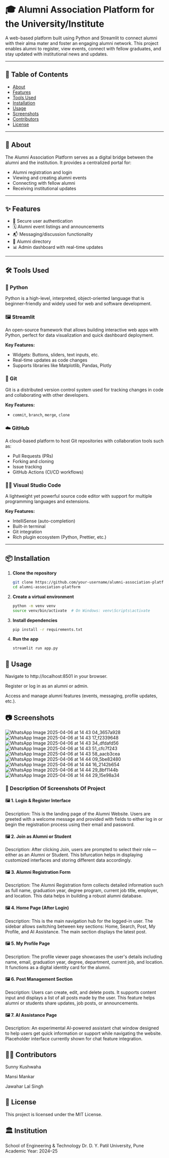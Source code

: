 # 🎓 Alumni Association Platform for the University/Institute

A web-based platform built using Python and Streamlit to connect alumni with their alma mater and foster an engaging alumni network. This project enables alumni to register, view events, connect with fellow graduates, and stay updated with institutional news and updates.

---

## 📌 Table of Contents

- [About](#about)
- [Features](#features)
- [Tools Used](#tools-used)
- [Installation](#installation)
- [Usage](#usage)
- [Screenshots](#screenshots)
- [Contributors](#contributors)
- [License](#license)

---

## 📖 About

The Alumni Association Platform serves as a digital bridge between the alumni and the institution. It provides a centralized portal for:
- Alumni registration and login
- Viewing and creating alumni events
- Connecting with fellow alumni
- Receiving institutional updates

---

## ✨ Features

- 🔐 Secure user authentication
- 🗓️ Alumni event listings and announcements
- 📬 Messaging/discussion functionality
- 👥 Alumni directory
- 📊 Admin dashboard with real-time updates


---

## 🛠 Tools Used

### 🐍 Python
Python is a high-level, interpreted, object-oriented language that is beginner-friendly and widely used for web and software development.

### 🖼️ Streamlit
An open-source framework that allows building interactive web apps with Python, perfect for data visualization and quick dashboard deployment.

**Key Features:**
- Widgets: Buttons, sliders, text inputs, etc.
- Real-time updates as code changes
- Supports libraries like Matplotlib, Pandas, Plotly

### 🧾 Git
Git is a distributed version control system used for tracking changes in code and collaborating with other developers.

**Key Features:**
- `commit`, `branch`, `merge`, `clone`

### ☁️ GitHub
A cloud-based platform to host Git repositories with collaboration tools such as:
- Pull Requests (PRs)
- Forking and cloning
- Issue tracking
- GitHub Actions (CI/CD workflows)

### 🧑‍💻 Visual Studio Code
A lightweight yet powerful source code editor with support for multiple programming languages and extensions.

**Key Features:**
- IntelliSense (auto-completion)
- Built-in terminal
- Git integration
- Rich plugin ecosystem (Python, Prettier, etc.)

---

## 📦 Installation

1. **Clone the repository**
   ```bash
   git clone https://github.com/your-username/alumni-association-platform.git
   cd alumni-association-platform
   ```
2. **Create a virtual environment**
   ```bash
   python -m venv venv
   source venv/bin/activate  # On Windows: venv\Scripts\activate
   ```
3. **Install dependencies**
   ```bash
   pip install -r requirements.txt
    ```
4. **Run the app**
   ```bash
   streamlit run app.py
   ```


## 🚀 Usage
Navigate to http://localhost:8501 in your browser.

Register or log in as an alumni or admin.

Access and manage alumni features (events, messaging, profile updates, etc.).



## 📷 Screenshots

![WhatsApp Image 2025-04-06 at 14 43 04_3657a928](https://github.com/user-attachments/assets/a3b0f06c-cc96-4503-94b9-607fc8d614bb)
![WhatsApp Image 2025-04-06 at 14 43 17_f2339648](https://github.com/user-attachments/assets/bdcec370-66ea-4ff0-9a7a-02144cae189d)
![WhatsApp Image 2025-04-06 at 14 43 34_dfdafd56](https://github.com/user-attachments/assets/2c1ad2ff-169e-4502-8915-79e80a28b884)
![WhatsApp Image 2025-04-06 at 14 43 51_cfc7f243](https://github.com/user-attachments/assets/6d4ad54f-2db2-4816-ab20-689c5a27a6d1)
![WhatsApp Image 2025-04-06 at 14 43 58_aacb3cea](https://github.com/user-attachments/assets/f7633880-5d9e-4b0a-b82f-4097b558ceca)
![WhatsApp Image 2025-04-06 at 14 44 09_5be82480](https://github.com/user-attachments/assets/323b4788-ce78-47b3-97f6-93692ba97519)
![WhatsApp Image 2025-04-06 at 14 44 16_2142b654](https://github.com/user-attachments/assets/c9f251b0-94f7-4299-b791-1818d8244496)
![WhatsApp Image 2025-04-06 at 14 44 29_8bf1144b](https://github.com/user-attachments/assets/f02f5ee6-30b1-4619-a7bf-11e9fdd2c61d)
![WhatsApp Image 2025-04-06 at 14 44 29_15e98a34](https://github.com/user-attachments/assets/96d17bff-746a-41b5-9360-5dd6a6b629d4)

### 📸 Description Of Screenshots Of Project
#### 🖼️ 1. Login & Register Interface

Description:
This is the landing page of the Alumni Website. Users are greeted with a welcome message and provided with fields to either log in or begin the registration process using their email and password.

#### 🖼️ 2. Join as Alumni or Student

Description:
After clicking Join, users are prompted to select their role — either as an Alumni or Student. This bifurcation helps in displaying customized interfaces and storing different data accordingly.

#### 🖼️ 3. Alumni Registration Form

Description:
The Alumni Registration form collects detailed information such as full name, graduation year, degree program, current job title, employer, and location. This data helps in building a robust alumni database.

#### 🖼️ 4. Home Page (After Login)

Description:
This is the main navigation hub for the logged-in user. The sidebar allows switching between key sections: Home, Search, Post, My Profile, and AI Assistance. The main section displays the latest post.

#### 🖼️ 5. My Profile Page

Description:
The profile viewer page showcases the user's details including name, email, graduation year, degree, department, current job, and location. It functions as a digital identity card for the alumni.

#### 🖼️ 6. Post Management Section

Description:
Users can create, edit, and delete posts. It supports content input and displays a list of all posts made by the user. This feature helps alumni or students share updates, job posts, or announcements.

#### 🖼️ 7. AI Assistance Page

Description:
An experimental AI-powered assistant chat window designed to help users get quick information or support while navigating the website. Placeholder interface currently shown for chat feature integration.










## 👨‍💻 Contributors
Sunny Kushwaha

Mansi Mankar

Jawahar Lal Singh


## 📄 License
This project is licensed under the MIT License.

## 🏛️ Institution
School of Engineering & Technology
Dr. D. Y. Patil University, Pune
Academic Year: 2024–25
